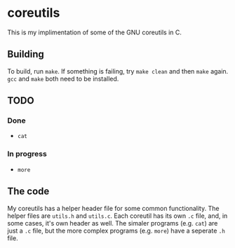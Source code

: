 # coreutils

This is my implimentation of some of the GNU coreutils in C.

## Building

To build, run `make`. If something is failing, try `make clean` and then `make` again. `gcc` and `make` both need to be installed.

## TODO

### Done

- `cat`

### In progress

- `more`

## The code

My coreutils has a helper header file for some common functionality. The helper files are `utils.h` and `utils.c`. Each coreutil has its own `.c` file, and, in some cases, it's own header as well. The simaler programs (e.g. `cat`) are just a `.c` file, but the more complex programs (e.g. `more`) have a seperate `.h` file.
